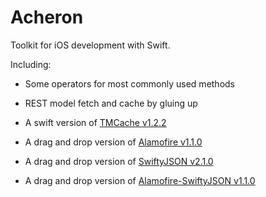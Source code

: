Acheron
=======

Toolkit for iOS development with Swift.

Including: 

*   Some operators for most commonly used methods

*   REST model fetch and cache by gluing up
  *   A swift version of [TMCache v1.2.2](https://github.com/tumblr/TMCache)
  *   A drag and drop version of [Alamofire v1.1.0](https://github.com/Alamofire/Alamofire)
  *   A drag and drop version of [SwiftyJSON v2.1.0](https://github.com/SwiftyJSON/SwiftyJSON.git)
  *   A drag and drop version of [Alamofire-SwiftyJSON v1.1.0](https://github.com/SwiftyJSON/Alamofire-SwiftyJSON)
